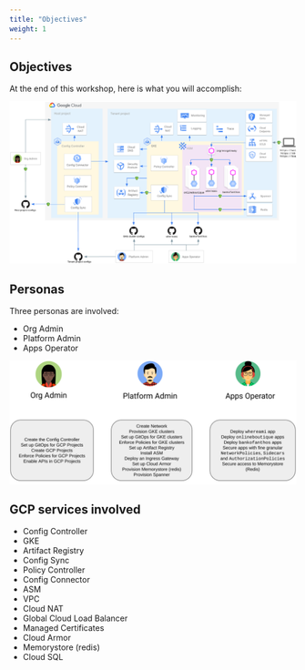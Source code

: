 ```yaml
---
title: "Objectives"
weight: 1
---
```

## Objectives

At the end of this workshop, here is what you will accomplish:

![Workshop Architecture diagram](/images/architecture.png)

## Personas

Three personas are involved:
- Org Admin
- Platform Admin
- Apps Operator

![Personas](/images/personas.png)

## GCP services involved

- Config Controller
- GKE
- Artifact Registry
- Config Sync
- Policy Controller
- Config Connector
- ASM
- VPC
- Cloud NAT
- Global Cloud Load Balancer
- Managed Certificates
- Cloud Armor
- Memorystore (redis)
- Cloud SQL